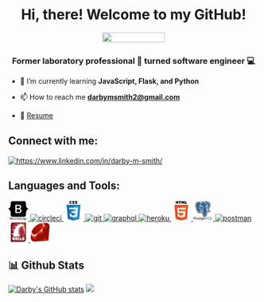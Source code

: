 <h1 align="center">Hi, there! Welcome to my GitHub!</h1>

<div align="center">
  <img src="https://media.giphy.com/media/83XUME1Bk8Yx5pJT1X/giphy.gif" width="50%" height="50%" >
</div>
<h3 align="center">Former laboratory professional 🧫 turned software engineer 💻</h3>

- 🌱 I’m currently learning **JavaScript, Flask, and Python**

- 📫 How to reach me **darbymsmith2@gmail.com**

- 📄 [Resume](https://docs.google.com/document/d/1bXDlaTpBPOA_zi1h3elBwwH5ZDS8mwVfrLowK21V-6Q/edit?usp=sharing)

## Connect with me:
<p align="left">
<a href="https://linkedin.com/in/https://www.linkedin.com/in/darby-m-smith/" target="blank"><img align="center" src="https://raw.githubusercontent.com/rahuldkjain/github-profile-readme-generator/master/src/images/icons/Social/linked-in-alt.svg" alt="https://www.linkedin.com/in/darby-m-smith/" height="30" width="40" /></a>
</p>

## Languages and Tools:
<p align="left"> <a href="https://getbootstrap.com" target="_blank" rel="noreferrer"> <img src="https://raw.githubusercontent.com/devicons/devicon/master/icons/bootstrap/bootstrap-plain-wordmark.svg" alt="bootstrap" width="40" height="40"/> </a> <a href="https://circleci.com" target="_blank" rel="noreferrer"> <img src="https://www.vectorlogo.zone/logos/circleci/circleci-icon.svg" alt="circleci" width="40" height="40"/> </a> <a href="https://www.w3schools.com/css/" target="_blank" rel="noreferrer"> <img src="https://raw.githubusercontent.com/devicons/devicon/master/icons/css3/css3-original-wordmark.svg" alt="css3" width="40" height="40"/> </a> <a href="https://git-scm.com/" target="_blank" rel="noreferrer"> <img src="https://www.vectorlogo.zone/logos/git-scm/git-scm-icon.svg" alt="git" width="40" height="40"/> </a> <a href="https://graphql.org" target="_blank" rel="noreferrer"> <img src="https://www.vectorlogo.zone/logos/graphql/graphql-icon.svg" alt="graphql" width="40" height="40"/> </a> <a href="https://heroku.com" target="_blank" rel="noreferrer"> <img src="https://www.vectorlogo.zone/logos/heroku/heroku-icon.svg" alt="heroku" width="40" height="40"/> </a> <a href="https://www.w3.org/html/" target="_blank" rel="noreferrer"> <img src="https://raw.githubusercontent.com/devicons/devicon/master/icons/html5/html5-original-wordmark.svg" alt="html5" width="40" height="40"/> </a> <a href="https://www.postgresql.org" target="_blank" rel="noreferrer"> <img src="https://raw.githubusercontent.com/devicons/devicon/master/icons/postgresql/postgresql-original-wordmark.svg" alt="postgresql" width="40" height="40"/> </a> <a href="https://postman.com" target="_blank" rel="noreferrer"> <img src="https://www.vectorlogo.zone/logos/getpostman/getpostman-icon.svg" alt="postman" width="40" height="40"/> </a> <a href="https://rubyonrails.org" target="_blank" rel="noreferrer"> <img src="https://raw.githubusercontent.com/devicons/devicon/master/icons/rails/rails-original-wordmark.svg" alt="rails" width="40" height="40"/> </a> <a href="https://www.ruby-lang.org/en/" target="_blank" rel="noreferrer"> <img src="https://raw.githubusercontent.com/devicons/devicon/master/icons/ruby/ruby-original.svg" alt="ruby" width="40" height="40"/> </a> </p>


## :bar_chart: Github Stats
[![Darby's GitHub stats](https://github-readme-stats.vercel.app/api?username=DarbySmith&show_icons=true&theme=aura_dark)](https://github.com/DarbySmith/github-readme-stats)
![](https://github-readme-stats.vercel.app/api/top-langs/?username=DarbySmith&theme=aura_dark&hide_border=false&include_all_commits=false&count_private=false&layout=compact)
